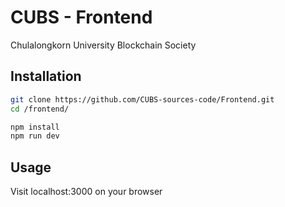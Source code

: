 # CUBS - Frontend

Chulalongkorn University Blockchain Society

## Installation

```bash
git clone https://github.com/CUBS-sources-code/Frontend.git
cd /frontend/
```

```bash
npm install
npm run dev
```

## Usage

Visit localhost:3000 on your browser